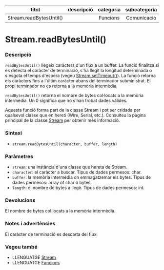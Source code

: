 
| títol | descripció   | categoria  | subcategoria        |
| :---: | :----------: | :--------: | :-----------------: |
| Stream.readBytesUntil() | | Funcions | Comunicació |

# Stream.readBytesUntil()

### Descripció

`readBytesUntil()` llegeix caràcters d'un flux a un buffer. La funció finalitza si es detecta el caràcter de terminació, s'ha llegit la longitud determinada o s'esgota el temps d'espera (vegeu [Stream.setTimeout()](./Stream.setTimeout().md)). La funció retorna els caràcters fins a l'últim caràcter abans del terminador subministrat. El propi terminador no es retorna a la memòria intermèdia.

`readBytesUntil()` retorna el nombre de bytes col·locats a la memòria intermèdia. Un 0 significa que no s'han trobat dades vàlides.

Aquesta funció forma part de la classe Stream i pot ser cridada per qualsevol classe que en hereti (Wire, Serial, etc.). Consulteu la pàgina principal de la classe [Stream](../Stream.md) per obtenir més informació.

### Sintaxi

* `stream.readBytesUntil(character, buffer, length)`

### Paràmetres

* `stream`: una instància d'una classe que hereta de Stream.
* `character`: el caràcter a buscar. Tipus de dades permesos: char.
* `buffer`: la memòria intermèdia on emmagatzemar els bytes. Tipus de dades permesos: array of char o bytes.
* `length`: el nombre de bytes a llegir. Tipus de dades permesos: int.

### Devolucions

El nombre de bytes col·locats a la memòria intermèdia.

### Notes i advertències

El caràcter de terminació es descarta del flux.

### Vegeu també

*  LLENGUATGE [Stream](../Stream.md)  
*  LLENGUATGE [Funcions](../../Funcions.md)
